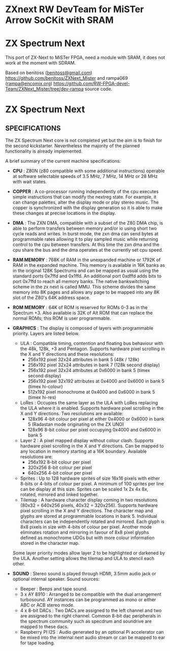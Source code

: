 # ZXnext RW DevTeam for MiSTer Arrow SoCKit with SRAM

# ZX Spectrum Next

This port of ZX-Next to MiSTer FPGA, need a module with SRAM, it does not
work at the moment with SDRAM.

Based on benitoss (benitoss@gmail.com) https://github.com/benitoss/ZXNext_Mister  and  rampa069 (rampa@encomix.org) https://github.com/RW-FPGA-devel-Team/ZXNext_Mister/tree/dev-rampa source code.



# ZX Spectrum Next


## SPECIFICATIONS

The ZX Spectrum Next core is not completed yet but the aim is to finish for the second kickstarter.  Nevertheless the majority of the planned functionality is already implemented.

A brief summary of the current machine specifications:

* **CPU** : Z80N (z80 compatible with some additional instructions) operable at software selectable speeds of 3.5 MHz, 7 MHz, 14 MHz or 28 MHz with wait states.
* **COPPER** : A co-processor running independently of the cpu executes simple instructions that can modify the nextreg state.  For example, it can change palettes, alter the display mode or play stereo music.  The copper is synchronized with the display generation so it is able to make these changes at precise locations in the display.
* **DMA** : The ZXN DMA, compatible with a subset of the Z80 DMA chip, is able to perform transfers between memory and/or io using short two cycle reads and writes.  In burst mode, the zxn dma can send bytes at programmable rates allowing it to play sampled music while returning control to the cpu between transfers.  At this time the zxn dma and the cpu share the bus and the dma operates at the currently set cpu speed.
*  **RAM MEMORY** : 768K of RAM in the unexpanded machine or 1792K of RAM in the expanded machine.   This memory is available in 16K banks as in the original 128K Spectrums and can be mapped as usual using the standard ports 0x7ffd and 0x1ffd.   An additional port 0xdffd adds bits to port 0x7ffd to reach all memory banks.  The native bankswitching scheme in the zx next is called MMU.  This scheme divides the same memory into 8K pages and allows any page to be mapped into any 8K slot of the Z80's 64K address space.
*  **ROM MEMORY** : 64K of ROM is reserved for ROMs 0-3 as in the Spectrum +3.  Also available is 32K of Alt ROM that can replace the normal ROMs; this ROM is user programmable.
* **GRAPHICS** : The display is composed of layers with programmable priority.  Layers are listed below.
	* ULA : Compatible timing, contention and floating bus behaviour with the 48k, 128k, +3 and Pentagon.  Supports hardware pixel scrolling in the X and Y directions and these resolutions:
		* 256x192 pixel 32x24 attributes in bank 5 (48k / 128k)
		* 256x192 pixel 32x24 attributes in bank 7 (128k second display)
		* 256x192 pixel 32x24 attributes at 0x6000 in bank 5 (timex second display)
		* 256x192 pixel 32x192 attributes at 0x4000 and 0x6000 in bank 5 (timex hi-colour)
		* 512x192 pixel monochrome at 0x4000 and 0x6000 in bank 5 (timex hi-res)
	* LoRes : Occupies the same layer as the ULA with LoRes replacing the ULA where it is enabled.  Supports hardware pixel scrolling in the X and Y directions.  Two resolutions are available:
		* 128x96 4-bit colour per pixel at either 0x4000 or 0x6000 in bank 5 (Radastan mode originating on the ZX UNO)
		* 128x96 8-bit colour per pixel occupying 0x4000 and 0x6000 in bank 5
	* Layer 2 : A pixel mapped display without colour clash.  Supports hardware pixel scrolling in the X and Y directions.  Can be mapped to any location in memory starting at a 16K boundary.  Available resolutions are:
		* 256x192 8-bit colour per pixel
		* 320x256 8-bit colour per pixel
		* 640x256 4-bit colour per pixel
	* Sprites : Up to 128 hardware sprites of size 16x16 pixels with either 8-bits or 4-bits of colour per pixel.  A minimum of 100 sprites per line can be display at this size.  Sprites can be scaled 1x 2x 4x 8x, rotated, mirrored and linked together.
	* Tilemap : A hardware character display coming in two resolutions (80x32 = 640x256 pixels, 40x32 = 320x256).  Supports hardware pixel scrolling in the X and Y directions.  The character map and glyphs are stored at programmable locations in bank 5.  Individual characters can be independently rotated and mirrored.  Each glyph is 8x8 pixels in size with 4-bits of colour per pixel.  Another mode eliminates rotation and mirroring in favour of 8x8 pixel glyphs defined as monochrome UDGs but with more colour information stored in the character map.

	Some layer priority modes allow layer 2 to be highlighted or darkened by the ULA.  Another setting allows the tilemap and ULA to stencil each other.
* **SOUND** : Stereo sound is played through HDMI, 3.5mm audio jack or optional internal speaker.  Sound sources:
	* Beeper : Beeps and tape sound.
	* 3 x AY 8910 : Arranged to be compatible with the dual arrangement turbosound.  AY instances can be programmed as mono or either ABC or ACB stereo mode.
	* 4 x 8-bit DACs : Two DACs are assigned to the left channel and two are assigned to the right channel.  Common 8-bit dac peripherals in the spectrum community such as specdrum and soundrive are mapped to these dacs.
	* Raspberry PI I2S : Audio generated by an optional Pi accelerator can be mixed into the internal next audio stream or can be mapped to ear for tape loading.


